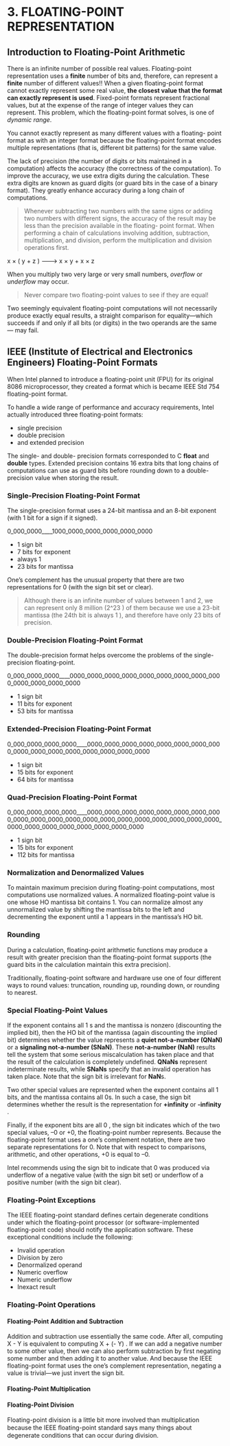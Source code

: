 # 3. FLOATING-POINT REPRESENTATION

## Introduction to Floating-Point Arithmetic

There is an infinite number of possible real values. Floating-point representation uses a **finite** number of bits and, therefore, can represent a **finite** number of different values!! When a given floating-point format cannot exactly represent some real value, **the closest value that the format can exactly represent is used**.
Fixed-point formats represent fractional values, but at the expense of the range of integer values they can represent. This problem, which the floating-point format solves, is one of _dynamic range_.

You cannot exactly represent as many different values with a floating- point format as with an integer format because the floating-point format encodes multiple representations (that is, different bit patterns) for the same value.

The lack of precision (the number of digits or bits maintained in a computation) affects the accuracy (the correctness of the computation).
To improve the accuracy, we use extra digits during the calculation. These extra digits are known as guard digits (or guard bits in the case of a binary format). They greatly enhance accuracy during a long chain of computations.

> Whenever subtracting two numbers with the same signs or adding two numbers with different signs, the accuracy of the result may be less than the precision available in the floating- point format.
> When performing a chain of calculations involving addition, subtraction, multiplication, and division, perform the multiplication and division operations first.

x × ( y + z ) ---> x × y + x × z

When you multiply two very large or very small numbers, _overflow_ or _underflow_ may occur.

> Never compare two floating-point values to see if they are equal!

Two seemingly equivalent floating-point computations will not necessarily produce exactly equal results, a straight comparison for equality—which succeeds if and only if all bits (or digits) in the two operands are the same — may fail.

## IEEE (Institute of Electrical and Electronics Engineers) Floating-Point Formats

When Intel planned to introduce a floating-point unit (FPU) for its original 8086 microprocessor, they created a format which is became IEEE Std 754 floating-point format.

To handle a wide range of performance and accuracy requirements, Intel actually introduced three floating-point formats:

- single precision
- double precision
- and extended precision

The single- and double- precision formats corresponded to C **float** and **double** types.
Extended precision contains 16 extra bits that long chains of computations can use as guard bits before rounding down to a double-precision value when storing the result.

### Single-Precision Floating-Point Format

The single-precision format uses a 24-bit mantissa and an 8-bit exponent (with 1 bit for a sign if it signed).

0_000_0000\_\_\_\_1000_0000_0000_0000_0000_0000

- 1 sign bit
- 7 bits for exponent
- always 1
- 23 bits for mantissa

One’s complement has the unusual property that there are two representations for 0 (with the sign bit set or clear).

> Although there is an infinite number of values between 1 and 2, we can represent only 8 million (2^23 ) of them because we use a 23-bit mantissa (the 24th bit is always 1 ), and therefore have only 23 bits of precision.

### Double-Precision Floating-Point Format

The double-precision format helps overcome the problems of the single-precision floating-point.

0_000_0000_0000\_\_\_\_0000_0000_0000_0000_0000_0000_0000_0000_0000_0000_0000_0000_0000

- 1 sign bit
- 11 bits for exponent
- 53 bits for mantissa

### Extended-Precision Floating-Point Format

0_000_0000_0000_0000\_\_\_\_0000_0000_0000_0000_0000_0000_0000_0000_0000_0000_0000_0000_0000_0000_0000_0000

- 1 sign bit
- 15 bits for exponent
- 64 bits for mantissa

### Quad-Precision Floating-Point Format

0_000_0000_0000_0000\_\_\_\_0000_0000_0000_0000_0000_0000_0000_0000_0000_0000_0000_0000_0000_0000_0000_0000_0000_0000_0000_0000_0000_0000_0000_0000_0000_0000_0000_0000

- 1 sign bit
- 15 bits for exponent
- 112 bits for mantissa

### Normalization and Denormalized Values

To maintain maximum precision during floating-point computations, most computations use normalized values. A normalized floating-point value is one whose HO mantissa bit contains 1.
You can normalize almost any unnormalized value by shifting the mantissa bits to the left and decrementing the exponent until a 1 appears in the mantissa’s HO bit.

### Rounding

During a calculation, floating-point arithmetic functions may produce a result with greater precision than the floating-point format supports (the guard bits in the calculation maintain this extra precision).

Traditionally, floating-point software and hardware use one of four different ways to round values: truncation, rounding up, rounding down, or rounding to nearest.

### Special Floating-Point Values

If the exponent contains all 1 s and the mantissa is nonzero (discounting the implied bit), then the HO bit of the mantissa (again discounting the implied bit) determines whether the value represents a **quiet not-a-number (QNaN)** or a **signaling not-a-number (SNaN)**. These **not-a-number (NaN)** results tell the system that some serious miscalculation has taken place and that the result of the calculation is completely undefined. **QNaNs** represent indeterminate results, while **SNaNs** specify that an invalid operation has taken place. Note that the sign bit is irrelevant for **NaN**s.

Two other special values are represented when the exponent contains all 1 bits, and the mantissa contains all 0s. In such a case, the sign bit determines whether the result is the representation for **+infinity** or **-infinity** .

Finally, if the exponent bits are all 0 , the sign bit indicates which of the two special values, –0 or +0, the floating-point number represents.
Because the floating-point format uses a one’s complement notation, there are two separate representations for 0. Note that with respect to comparisons, arithmetic, and other operations, +0 is equal to –0.

Intel recommends using the sign bit to indicate that 0 was produced via underflow of a negative value (with the sign bit set) or underflow of a positive number (with the sign bit clear).

### Floating-Point Exceptions

The IEEE floating-point standard defines certain degenerate conditions under which the floating-point processor (or software-implemented floating-point code) should notify the application software. These exceptional conditions include the following:

- Invalid operation
- Division by zero
- Denormalized operand
- Numeric overflow
- Numeric underflow
- Inexact result

### Floating-Point Operations

#### Floating-Point Addition and Subtraction

Addition and subtraction use essentially the same code. After all, computing X - Y is equivalent to computing X + (- Y) . If we can add a negative number to some other value, then we can also perform subtraction by first negating some number and then adding it to another value. And because the IEEE floating-point format uses the one’s complement representation, negating a value is trivial—we just invert the sign bit.

#### Floating-Point Multiplication

#### Floating-Point Division

Floating-point division is a little bit more involved than multiplication because the IEEE ﬂoating-point standard says many things about degenerate conditions that can occur during division.
